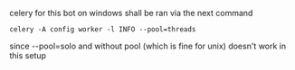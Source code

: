 celery for this bot on windows shall be ran via the next command
```
celery -A config worker -l INFO --pool=threads
```
since --pool=solo and without pool (which is fine for unix) doesn't work in this setup